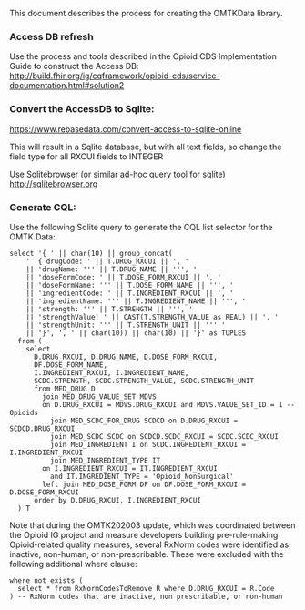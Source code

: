 This document describes the process for creating the OMTKData library.

### Access DB refresh

Use the process and tools described in the Opioid CDS Implementation Guide to construct
the Access DB: http://build.fhir.org/ig/cqframework/opioid-cds/service-documentation.html#solution2

### Convert the AccessDB to Sqlite:

https://www.rebasedata.com/convert-access-to-sqlite-online

This will result in a Sqlite database, but with all text fields, so change the field
type for all RXCUI fields to INTEGER

Use Sqlitebrowser (or similar ad-hoc query tool for sqlite)
http://sqlitebrowser.org

### Generate CQL:

Use the following Sqlite query to generate the CQL list selector for the OMTK Data:

```
select '{ ' || char(10) || group_concat(
    '  { drugCode: ' || T.DRUG_RXCUI || ', '
    || 'drugName: ''' || T.DRUG_NAME || ''', '
    || 'doseFormCode: ' || T.DOSE_FORM_RXCUI || ', '
    || 'doseFormName: ''' || T.DOSE_FORM_NAME || ''', '
    || 'ingredientCode: ' || T.INGREDIENT_RXCUI || ', '
    || 'ingredientName: ''' || T.INGREDIENT_NAME || ''', '
    || 'strength: ''' || T.STRENGTH || ''', '
    || 'strengthValue: ' || CAST(T.STRENGTH_VALUE as REAL) || ', '
    || 'strengthUnit: ''' || T.STRENGTH_UNIT || ''' '
    || '}', ', ' || char(10)) || char(10) || '}' as TUPLES
  from (
	select
      D.DRUG_RXCUI, D.DRUG_NAME, D.DOSE_FORM_RXCUI,
      DF.DOSE_FORM_NAME,
      I.INGREDIENT_RXCUI, I.INGREDIENT_NAME,
      SCDC.STRENGTH, SCDC.STRENGTH_VALUE, SCDC.STRENGTH_UNIT
	  from MED_DRUG D
  		join MED_DRUG_VALUE_SET MDVS
        on D.DRUG_RXCUI = MDVS.DRUG_RXCUI and MDVS.VALUE_SET_ID = 1 -- Opioids
		  join MED_SCDC_FOR_DRUG SCDCD on D.DRUG_RXCUI = SCDCD.DRUG_RXCUI
		  join MED_SCDC SCDC on SCDCD.SCDC_RXCUI = SCDC.SCDC_RXCUI
		  join MED_INGREDIENT I on SCDC.INGREDIENT_RXCUI = I.INGREDIENT_RXCUI
		  join MED_INGREDIENT_TYPE IT
        on I.INGREDIENT_RXCUI = IT.INGREDIENT_RXCUI
          and IT.INGREDIENT_TYPE = 'Opioid_NonSurgical'
  		left join MED_DOSE_FORM DF on DF.DOSE_FORM_RXCUI = D.DOSE_FORM_RXCUI
	  order by D.DRUG_RXCUI, I.INGREDIENT_RXCUI
  ) T
```

Note that during the OMTK202003 update, which was coordinated between the Opioid IG
project and measure developers building pre-rule-making Opioid-related quality measures,
several RxNorm codes were identified as inactive, non-human, or non-prescribable. These
were excluded with the following additional where clause:

```
where not exists (
  select * from RxNormCodesToRemove R where D.DRUG_RXCUI = R.Code
) -- RxNorm codes that are inactive, non prescribable, or non-human
```
